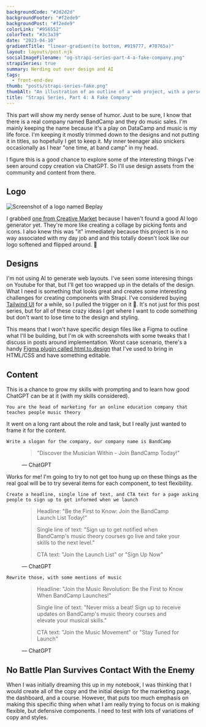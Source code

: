 ```yaml
---
backgroundCode: "#2d2d2d"
backgroundFooter: "#f2ede9"
backgroundPost: "#f2ede9"
colorLink: "#956552"
colorText: "#3c3a39"
date: "2023-04-10"
gradientTitle: "linear-gradient(to bottom, #919777, #70765a)"
layout: layouts/post.njk
socialImageFilename: "og-strapi-series-part-4-a-fake-company.png"
strapiSeries: true
summary: Nerding out over design and AI
tags:
  - front-end-dev
thumb: "posts/strapi-series-fake.png"
thumbAlt: "An illustration of an outline of a web project, with a person sketching the wireframe on a whiteboard, in the style of a technical drawing, viewed from a top-down perspective, with a computer and a notebook in the background. --v 5 --ar 3:2"
title: "Strapi Series, Part 4: A Fake Company"
---
```


This part will show my nerdy sense of humor. Just to be sure, I know that there is a real company named BandCamp and they do music sales. I'm mainly keeping the name because it's a play on DataCamp and music is my life force. I'm keeping it mostly trimmed down to the designs and not putting it in titles, so hopefully I get to keep it. My inner teenager also snickers occasionally as I hear "one time, at band camp" in my head. 

I figure this is a good chance to explore some of the interesting things I've seen around copy creation via ChatGPT. So I'll use design assets from the community and content from there. 

## Logo

<img src="https://res.cloudinary.com/dtlow08pj/image/upload/f_auto,c_limit,w_686,q_auto/v1681092603/posts/Screen_Shot_2023-04-10_at_10.04.53_PM.png" alt="Screenshot of a logo named Beplay" srcset="https://res.cloudinary.com/dtlow08pj/image/upload/f_auto,c_limit,w_686,q_auto/v1681092603/posts/Screen_Shot_2023-04-10_at_10.04.53_PM.png 718w, https://res.cloudinary.com/dtlow08pj/image/upload/f_auto,c_limit,w_1536,q_auto/v1681092603/posts/Screen_Shot_2023-04-10_at_10.04.53_PM.png 768w" />

I grabbed [one from Creative Market](https://creativemarket.com/sore.studios/7505097-Letter-B-Play-Button-Video-Logo) because I haven't found a good AI logo generator yet. They're more like creating a collage by picking fonts and icons. I also knew this was "it" immediately because this project is in no way associated with my day job and and this totally doesn't look like our logo softened and flipped around. 🤪

## Designs

I'm not using AI to generate web layouts. I've seen some interesing things on Youtube for that, but I'll get too wrapped up in the details of the design. What I need is something that looks great and creates some interesting challenges for creating components with Strapi. I've considered buying [Tailwind UI](https://tailwindui.com) for a while, so I pulled the trigger on it 💸. It's not just for this post series, but for all of these crazy ideas I get where I want to code something but don't want to lose time to the design and styling. 

This means that I won't have specific design files like a Figma to outline what I'll be building, but I'm ok with screenshots with some tweaks that I discuss in posts around implementation. Worst case scenario, there's a handy [Figma plugin called html.to.design](https://www.figma.com/community/plugin/1159123024924461424/html.to.design) that I've used to bring in HTML/CSS and have something editable.

## Content

This is a chance to grow my skills with prompting and to learn how good ChatGPT can be at it (with my skills considered). 

<div class="chatgpt-prompt">

```markup
You are the head of marketing for an online education company that teaches people music theory 
```

It went on a long rant about the role and task, but I really just wanted to frame it for the content.

```markup
Write a slogan for the company, our company name is BandCamp
```

</div>

<figure>
  <blockquote>
    <p>"Discover the Musician Within - Join BandCamp Today!"</p>
  </blockquote>
  <figcaption>— ChatGPT</figcaption>
</figure>

Works for me! I'm going to try to not get too hung up on these things as the real goal will be to try several items for each component, to test flexibility.

<div class="chatgpt-prompt">

```markup
Create a headline, single line of text, and CTA text for a page asking people to sign up to get informed when we launch
```

<figure>
  <blockquote>
    <p>Headline: "Be the First to Know: Join the BandCamp Launch List Today!"</p>
    <p>Single line of text: "Sign up to get notified when BandCamp's music theory courses go live and take your skills to the next level."</p>
    <p>CTA text: "Join the Launch List" or "Sign Up Now"</p>
  </blockquote>
  <figcaption>— ChatGPT</figcaption>
</figure>

```markup
Rewrite those, with some mentions of music 
```

</div>

<figure>
  <blockquote>
    <p>Headline: "Join the Music Revolution: Be the First to Know When BandCamp Launches!"</p>
    <p>Single line of text: "Never miss a beat! Sign up to receive updates on BandCamp's music theory courses and elevate your musical skills."</p>
    <p>CTA text: "Join the Music Movement" or "Stay Tuned for Launch"</p>
  </blockquote>
  <figcaption>— ChatGPT</figcaption>
</figure>

## No Battle Plan Survives Contact With the Enemy

When I was initially dreaming this up in my notebook, I was thinking that I would create all of the copy and the initial design for the marketing page, the dashboard, and a course. However, that puts too much emphasis on making this specific thing when what I am really trying to focus on is making flexible, but defensive components. I need to test with lots of variations of copy and styles.






